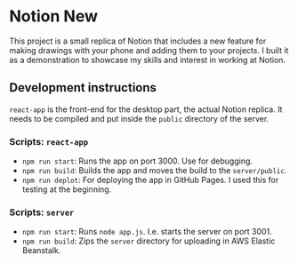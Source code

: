 
# Notion New

This project is a small replica of Notion that includes a new feature for making drawings with your phone and adding them to your projects. I built it as a demonstration to showcase my skills and interest in working at Notion.

## Development instructions

`react-app` is the front-end for the desktop part, the actual Notion replica. It needs to be compiled and put inside the `public` directory of the server.

### Scripts: `react-app`

- `npm run start`: Runs the app on port 3000. Use for debugging.
- `npm run build`: Builds the app and moves the build to the `server/public`.
- `npm run deplot`: For deploying the app in GitHub Pages. I used this for testing at the beginning.

### Scripts: `server`

- `npm run start`: Runs `node app.js`. I.e. starts the server on port 3001.
- `npm run build`: Zips the `server` directory for uploading in AWS Elastic Beanstalk.